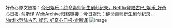 好奇心原文链接：[今日娱乐：绝命毒师衍生剧创纪录，Netflix登陆古巴_娱乐_好奇心日报-俞斯译](https://www.qdaily.com/articles/6072.html)
WebArchive归档链接：[今日娱乐：绝命毒师衍生剧创纪录，Netflix登陆古巴_娱乐_好奇心日报-俞斯译](http://web.archive.org/web/20190623165843/https://www.qdaily.com/articles/6072.html)
![image](http://ww3.sinaimg.cn/large/007d5XDply1g3w9jcnwy1j30u03khb29)